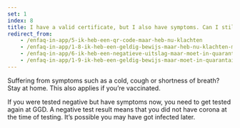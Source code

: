 ```yaml
---
set: 1
index: 8
title: I have a valid certificate, but I also have symptoms. Can I still get access?
redirect_from: 
    - /enfaq-in-app/5-ik-heb-een-qr-code-maar-heb-nu-klachten
    - /enfaq-in-app/1-8-ik-heb-een-geldig-bewijs-maar-heb-nu-klachten-mag-ik-alsnog-naar-binnen
    - /enfaq-in-app/6-ik-heb-een-negatieve-uitslag-maar-moet-in-quarantaine-van-ggd
    - /enfaq-in-app/1-9-ik-heb-een-geldig-bewijs-maar-moet-in-quarantaine-blijven-van-de-ggd
---
```

Suffering from symptoms such as a cold, cough or shortness of breath? Stay at home. This also applies if you’re vaccinated.

If you were tested negative but have symptoms now, you need to get tested again at GGD. A negative test result means that you did not have corona at the time of testing. It’s possible you may have got infected later. 
